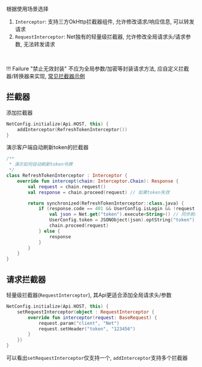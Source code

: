 根据使用场景选择

1. `Interceptor`: 支持三方OkHttp拦截器组件, 允许修改请求/响应信息, 可以转发请求
2. `RequestInterceptor`: Net独有的轻量级拦截器, 允许修改全局请求头/请求参数, 无法转发请求
<br>

!!! Failure "禁止无效封装"
    不应为全局参数/加密等封装请求方法, 应自定义拦截器/转换器来实现, [常见拦截器示例](https://github.com/liangjingkanji/Net/tree/master/sample/src/main/java/com/drake/net/sample/interceptor)



## 拦截器

添加拦截器

```kotlin
NetConfig.initialize(Api.HOST, this) {
    addInterceptor(RefreshTokenInterceptor())
}
```

演示客户端自动刷新token的拦截器

```kotlin
/**
 * 演示如何自动刷新token令牌
 */
class RefreshTokenInterceptor : Interceptor {
    override fun intercept(chain: Interceptor.Chain): Response {
        val request = chain.request()
        val response = chain.proceed(request) // 如果token失效

        return synchronized(RefreshTokenInterceptor::class.java) {
            if (response.code == 401 && UserConfig.isLogin && !request.url.pathSegments.contains("token")) {
                val json = Net.get("token").execute<String>() // 同步刷新token
                UserConfig.token = JSONObject(json).optString("token")
                chain.proceed(request)
            } else {
                response
            }
        }
    }
}
```

## 请求拦截器

轻量级拦截器(`RequestInterceptor`), 其Api更适合添加全局请求头/参数

```kotlin
NetConfig.initialize(Api.HOST, this) {
    setRequestInterceptor(object : RequestInterceptor {
        override fun interceptor(request: BaseRequest) {
            request.param("client", "Net")
            request.setHeader("token", "123456")
        }
    })
}
```

可以看出`setRequestInterceptor`仅支持一个, `addInterceptor`支持多个拦截器